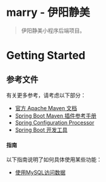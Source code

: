 # marry - 伊阳静美

> 伊阳静美小程序后端项目。

# Getting Started

## 参考文件
有关更多参考，请考虑以下部分：
* [官方 Apache Maven 文档](https://maven.apache.org/guides/index.html)
* [Spring Boot Maven 插件参考手册](https://docs.spring.io/spring-boot/docs/2.2.1.RELEASE/maven-plugin/)
* [Spring Configuration Processor](https://docs.spring.io/spring-boot/docs/2.2.1.RELEASE/reference/htmlsingle/#configuration-metadata-annotation-processor)
* [Spring Boot 开发工具](https://docs.spring.io/spring-boot/docs/2.2.1.RELEASE/reference/htmlsingle/#using-boot-devtools)

#### 指南
以下指南说明了如何具体使用某些功能：
* [使用MySQL访问数据](https://spring.io/guides/gs/accessing-data-mysql/)
